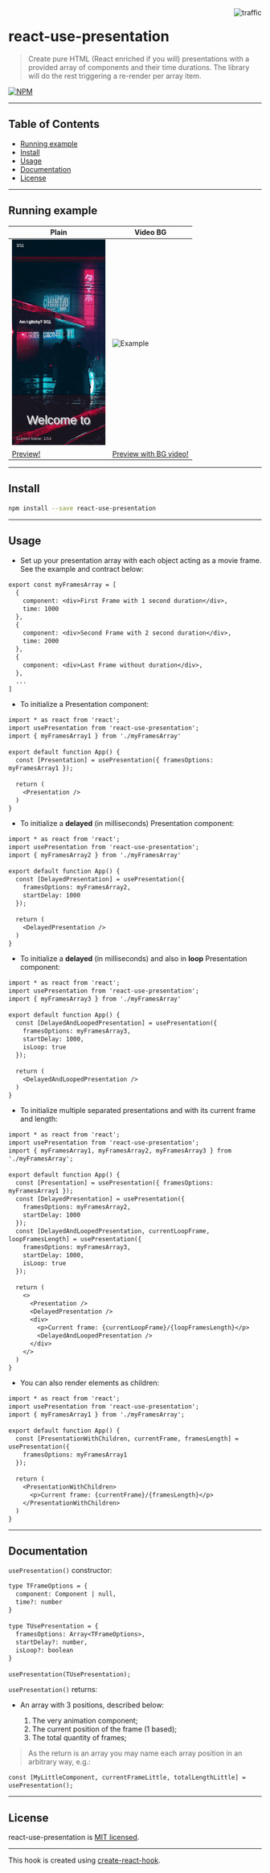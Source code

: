 <img align="right" alt="traffic" src="https://pv-badge.herokuapp.com/total.svg?repo_id=olavoparno-react-use-presentation"/>

# react-use-presentation

> Create pure HTML (React enriched if you will) presentations with a provided array of components and their time durations. The library will do the rest triggering a re-render per array item.

[![NPM](https://img.shields.io/npm/v/react-use-presentation.svg)](https://www.npmjs.com/package/react-use-presentation)

---

## Table of Contents

- [Running example](#running-example)
- [Install](#install)
- [Usage](#usage)
- [Documentation](#documentation)
- [License](#license)

---

## Running example

| Plain                           | Video BG                           |
| ------------------------------- | ---------------------------------- |
| ![Example](./assets/readme.gif) | ![Example](./assets/readme-bg.gif) |
| [Preview!](https://codesandbox.io/s/react-use-presentation-1c2du) | [Preview with BG video!](https://codesandbox.io/s/react-use-presentation-with-bg-d7f7j) | 

---

## Install

```bash
npm install --save react-use-presentation
```

---

## Usage

- Set up your presentation array with each object acting as a movie frame. See the example and contract below:

```tsx
export const myFramesArray = [
  {
    component: <div>First Frame with 1 second duration</div>,
    time: 1000
  },
  {
    component: <div>Second Frame with 2 second duration</div>,
    time: 2000
  },
  {
    component: <div>Last Frame without duration</div>,
  },
  ...
]
```

- To initialize a Presentation component:

```tsx
import * as react from 'react';
import usePresentation from 'react-use-presentation';
import { myFramesArray1 } from './myFramesArray'

export default function App() {
  const [Presentation] = usePresentation({ framesOptions: myFramesArray1 });

  return (
    <Presentation />
  )
}
```

- To initialize a __delayed__ (in milliseconds) Presentation component:

```tsx
import * as react from 'react';
import usePresentation from 'react-use-presentation';
import { myFramesArray2 } from './myFramesArray'

export default function App() {
  const [DelayedPresentation] = usePresentation({
    framesOptions: myFramesArray2,
    startDelay: 1000
  });

  return (
    <DelayedPresentation />
  )
}
```

- To initialize a __delayed__ (in milliseconds) and also in __loop__ Presentation component:

```tsx
import * as react from 'react';
import usePresentation from 'react-use-presentation';
import { myFramesArray3 } from './myFramesArray'

export default function App() {
  const [DelayedAndLoopedPresentation] = usePresentation({
    framesOptions: myFramesArray3,
    startDelay: 1000,
    isLoop: true
  });

  return (
    <DelayedAndLoopedPresentation />
  )
}
```

- To initialize multiple separated presentations and with its current frame and length:

```tsx
import * as react from 'react';
import usePresentation from 'react-use-presentation';
import { myFramesArray1, myFramesArray2, myFramesArray3 } from './myFramesArray';

export default function App() {
  const [Presentation] = usePresentation({ framesOptions: myFramesArray1 });
  const [DelayedPresentation] = usePresentation({
    framesOptions: myFramesArray2,
    startDelay: 1000
  });
  const [DelayedAndLoopedPresentation, currentLoopFrame, loopFramesLength] = usePresentation({
    framesOptions: myFramesArray3,
    startDelay: 1000,
    isLoop: true
  });

  return (
    <>
      <Presentation />
      <DelayedPresentation />
      <div>
        <p>Current frame: {currentLoopFrame}/{loopFramesLength}</p>
        <DelayedAndLoopedPresentation />
      </div>
    </>
  )
}
```

- You can also render elements as children:

```tsx
import * as react from 'react';
import usePresentation from 'react-use-presentation';
import { myFramesArray1 } from './myFramesArray';

export default function App() {
  const [PresentationWithChildren, currentFrame, framesLength] = usePresentation({
    framesOptions: myFramesArray1
  });

  return (
    <PresentationWithChildren>
      <p>Current frame: {currentFrame}/{framesLength}</p>
    </PresentationWithChildren>
  )
}
```

---

## Documentation

`usePresentation()` constructor:

```tsx
type TFrameOptions = {
  component: Component | null,
  time?: number
}

type TUsePresentation = {
  framesOptions: Array<TFrameOptions>,
  startDelay?: number,
  isLoop?: boolean
}

usePresentation(TUsePresentation);
```

`usePresentation()` returns:

- An array with 3 positions, described below:

  1. The very animation component;
  2. The current position of the frame (1 based);
  3. The total quantity of frames;

> As the return is an array you may name each array position in an arbitrary way, e.g.:

```tsx
const [MyLittleComponent, currentFrameLittle, totalLengthLittle] = usePresentation();
```

---

## License

react-use-presentation is [MIT licensed](./LICENSE).

---

This hook is created using [create-react-hook](https://github.com/hermanya/create-react-hook).
